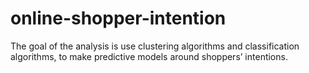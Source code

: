 # online-shopper-intention
The goal of the analysis is use clustering algorithms and classification algorithms, to make predictive models around shoppers’ intentions. 
